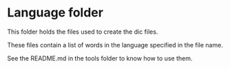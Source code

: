 # Language folder

This folder holds the files used to create the dic files.

These files contain a list of words in the language specified in the file name.

See the README.md in the tools folder to know how to use them.
